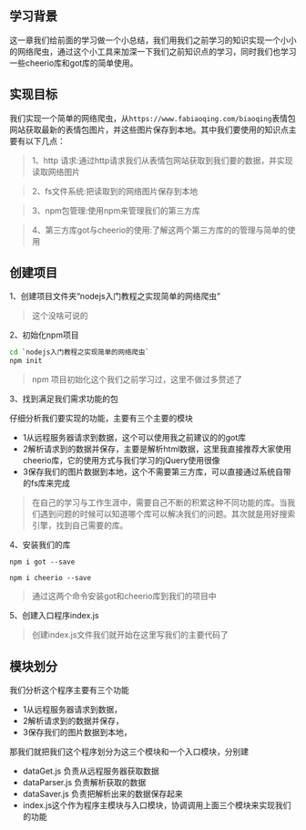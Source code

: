 ## 学习背景
这一章我们给前面的学习做一个小总结，我们用我们之前学习的知识实现一个小小的网络爬虫，通过这个小工具来加深一下我们之前知识点的学习，同时我们也学习一些cheerio库和got库的简单使用。

## 实现目标
我们实现一个简单的网络爬虫，从`https://www.fabiaoqing.com/biaoqing`表情包网站获取最新的表情包图片，并这些图片保存到本地。其中我们要使用的知识点主要有以下几点：
> 1、http 请求:通过http请求我们从表情包网站获取到我们要的数据，并实现读取网络图片

> 2、fs文件系统:把读取到的网络图片保存到本地

> 3、npm包管理:使用npm来管理我们的第三方库

> 4、第三方库got与cheerio的使用:了解这两个第三方库的的管理与简单的使用



## 创建项目
1、创建项目文件夹“nodejs入门教程之实现简单的网络爬虫”
> 这个没啥可说的

2、初始化npm项目
```cmd
cd `nodejs入门教程之实现简单的网络爬虫`
npm init
```
> npm 项目初始化这个我们之前学习过，这里不做过多赘述了

3、找到满足我们需求功能的包

仔细分析我们要实现的功能，主要有三个主要的模块
- 1从远程服务器请求到数据，这个可以使用我之前建议的的got库
- 2解析请求到的数据并保存，主要是解析html数据，这里我直接推荐大家使用cheerio库，它的使用方式与我们学习的jQuery使用很像
- 3保存我们的图片数据到本地，这个不需要第三方库，可以直接通过系统自带的fs库来完成

>在自己的学习与工作生涯中，需要自己不断的积累这种不同功能的库。当我们遇到问题的时候可以知道哪个库可以解决我们的问题。其次就是用好搜索引擎，找到自己需要的库。

4、安装我们的库

```
npm i got --save

npm i cheerio --save

```
> 通过这两个命令安装got和cheerio库到我们的项目中

5、创建入口程序index.js

> 创建index.js文件我们就开始在这里写我们的主要代码了

## 模块划分

我们分析这个程序主要有三个功能

- 1从远程服务器请求到数据，
- 2解析请求到的数据并保存，
- 3保存我们的图片数据到本地，

那我们就把我们这个程序划分为这三个模块和一个入口模块，分别建
- dataGet.js  负责从远程服务器获取数据
- dataParser.js 负责解析获取的数据
- dataSaver.js 负责把解析出来的数据保存起来
- index.js这个作为程序主模块与入口模块，协调调用上面三个模块来实现我们的功能

